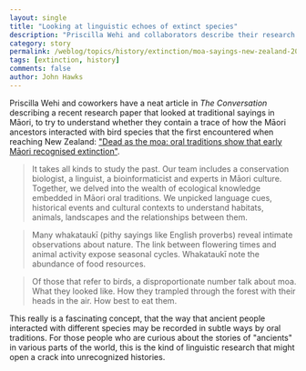 ```yaml
---
layout: single
title: "Looking at linguistic echoes of extinct species"
description: "Priscilla Wehi and collaborators describe their research into what the sayings of Māori peoples tell us about their ecological connections to extinct Moa and other birds."
category: story
permalink: /weblog/topics/history/extinction/moa-sayings-new-zealand-2018.html
tags: [extinction, history]
comments: false
author: John Hawks
---
```


Priscilla Wehi and coworkers have a neat article in <em>The Conversation</em> describing a recent research paper that looked at traditional sayings in Māori, to try to understand whether they contain a trace of how the Māori ancestors interacted with bird species that the first encountered when reaching New Zealand: <a href="https://theconversation.com/dead-as-the-moa-oral-traditions-show-that-early-maori-recognised-extinction-101738">"Dead as the moa: oral traditions show that early Māori recognised extinction"</a>.

<blockquote>It takes all kinds to study the past. Our team includes a conservation biologist, a linguist, a bioinformaticist and experts in Māori culture. Together, we delved into the wealth of ecological knowledge embedded in Māori oral traditions. We unpicked language cues, historical events and cultural contexts to understand habitats, animals, landscapes and the relationships between them.</blockquote>

<blockquote>Many whakataukī (pithy sayings like English proverbs) reveal intimate observations about nature. The link between flowering times and animal activity expose seasonal cycles. Whakataukī note the abundance of food resources.</blockquote>

<blockquote>Of those that refer to birds, a disproportionate number talk about moa. What they looked like. How they trampled through the forest with their heads in the air. How best to eat them.</blockquote>

This really is a fascinating concept, that the way that ancient people interacted with different species may be recorded in subtle ways by oral traditions. For those people who are curious about the stories of "ancients" in various parts of the world, this is the kind of linguistic research that might open a crack into unrecognized histories.
